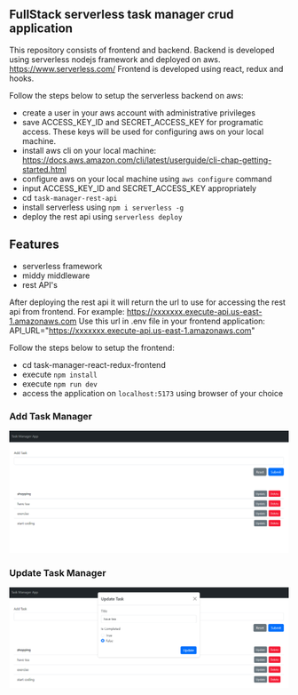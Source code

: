 ## FullStack serverless task manager crud application

This repository consists of frontend and backend. Backend is developed using serverless nodejs framework and deployed on aws.
https://www.serverless.com/
Frontend is developed using react, redux and hooks.

Follow the steps below to setup the serverless backend on aws:

- create a user in your aws account with administrative privileges
- save ACCESS_KEY_ID and SECRET_ACCESS_KEY for programatic access. These keys will be used for configuring aws on your local machine.
- install aws cli on your local machine: https://docs.aws.amazon.com/cli/latest/userguide/cli-chap-getting-started.html
- configure aws on your local machine using `aws configure` command
- input ACCESS_KEY_ID and SECRET_ACCESS_KEY appropriately
- cd `task-manager-rest-api`
- install serverless using `npm i serverless -g`
- deploy the rest api using `serverless deploy`

## Features

- serverless framework
- middy middleware
- rest API's

After deploying the rest api it will return the url to use for accessing the rest api from frontend. For example:
https://xxxxxxx.execute-api.us-east-1.amazonaws.com
Use this url in .env file in your frontend application:
API_URL="https://xxxxxxx.execute-api.us-east-1.amazonaws.com"

Follow the steps below to setup the frontend:

- cd task-manager-react-redux-frontend
- execute `npm install`
- execute `npm run dev`
- access the application on `localhost:5173` using browser of your choice

### Add Task Manager

![alt text](add-task-manager-application-jun-2024.png)

### Update Task Manager

![alt text](update-task-manager-jun-2024.png)
